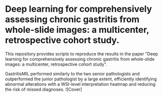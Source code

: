 # Deep learning for comprehensively assessing chronic gastritis from whole-slide images: a multicenter, retrospective cohort study.

This repository provides scripts to reproduce the results in the paper "Deep learning for comprehensively assessing chronic gastritis from whole-slide images: a multicenter, retrospective cohort study".

GastritisMIL performed similarly to the two senior pathologists and outperformed the junior pathologist by a large extent, efficiently identifying abnormal alterations with a WSI-level interpretation heatmap and reducing the risk of missed diagnoses.
![Cover]
